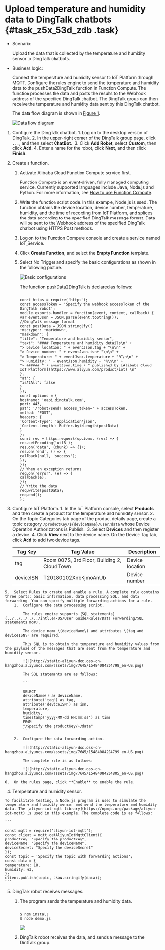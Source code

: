 # Upload temperature and humidity data to DingTalk chatbots {#task_z5x_53d_zdb .task}

-   Scenario:

    Upload the data that is collected by the temperature and humidity sensor to DingTalk chatbots.

-   Business logic:

    Connect the temperature and humidity sensor to IoT Platform through MQTT. Configure the rules engine to send the temperature and humidity data to the pushData2DingTalk function in Function Compute. The function processes the data and posts the results to the Webhook address of the specified DingTalk chatbot. The DingTalk group can then receive the temperature and humidity data sent by this DingTalk chatbot.

    The data flow diagram is shown in [Figure 1](#fig_oqy_5md_zdb).

     ![](images/4658_en-US.png "Data flow diagram") 


1.   Configure the DingTalk chatbot. 
    1.   Log on to the desktop version of DingTalk. 
    2.  In the upper-right corner of the DingTalk group page, click `...`, and then select **ChatBot**.  
    3.   Click **Add Robot**, select **Custom**, then click **Add**. 
    4.  Enter a name for the robot, click **Next**, and then click **Finish**. 
2.  Create a function. 
    1.  Activate Alibaba Cloud Function Compute service first. 

        Function Compute is an event-driven, fully managed computing service. Currently supported languages include Java, Node.js and Python. For more information, see [How to use Function Compute](https://www.alibabacloud.com/help/doc-detail/51733.htm).

    2.  Write the function script code. In this example, Node.js is used. The function obtains the device location, device number, temperature, humidity, and the time of recording from IoT Platform, and splices the data according to the specified DingTalk message format. Data will be sent to the Webhook address of the specified DingTalk chatbot using HTTPS Post methods.  
    3.  Log on to the Function Compute console and create a service named IoT\_Service. 
    4.  Click **Create Function**, and select the **Empty Function** template. 
    5.  Select No Trigger and specify the basic configurations as shown in the following picture. 

        ![](images/4698_en-US.png "Basic configurations")

        The function pushData2DingTalk is declared as follows:

        ```
        
        const https = require('https');
        const accessToken = 'Specify the webhook accessToken of the DingTalk robot';
        module.exports.handler = function(event, context, callback) {
        var eventJson = JSON.parse(event.toString());
        //DingTalk message format
        const postData = JSON.stringify({
        "msgtype": "markdown",
        "markdown": {
        "title": "Temperature and humidity sensor",
        "text": "#### Temperature and humidity details\n" +
        "> Device location: " + eventJson.tag + "\n\n" +
        "> Device number: " + eventJson.isn+ "\n\n" +
        "> Temperature: " + eventJson.temperature + "℃\n\n" +
        "> Humidity: " + eventJson.humidity + "%\n\n" +
        "> ###### " + eventJson.time + " published by [Alibaba Cloud IoT Platform](https://www.aliyun.com/product/iot) \n"
        },
        "at": {
        "isAtAll": false
        }
        });
        const options = {
        hostname: 'oapi.dingtalk.com',
        port: 443,
        path: '/robot/send? access_token=' + accessToken,
        method: 'POST',
        headers: {
        'Content-Type': 'application/json',
        'Content-Length': Buffer.byteLength(postData)
        }
        };
        const req = https.request(options, (res) => {
        res.setEncoding('utf8');
        res.on('data', (chunk) => {});
        res.on('end', () => {
        callback(null, 'success');
        });
        });
        // When an exception returns
        req.on('error', (e) => {
        callback(e);
        });
        // Write the data
        req.write(postData);
        req.end();
        };
        ```

3.   Configure IoT Platform. 
    1.  In the IoT Platform console, select **Products** and then create a product for the temperature and humidity sensor. 
    2.  On the Topic Categories tab page of the product details page, create a topic category `/productKey/${deviceName}/user/data` whose Device Operation Authorizations is Publish.  
    3.  Select **Devices** and then register a device. 
    4.  Click **View** next to the device name. On the Device Tag tab, click **Add** to add two device tags. 

        |Tag Key|Tag Value|Description|
        |-------|---------|-----------|
        |tag|Room 007S, 3rd Floor, Building 2, Cloud Town |Device location|
        |deviceISN|T20180102XnbKjmoAnUb|Device number|

    5.  Select Rules to create and enable a rule. A complete rule contains three parts: basic information, data processing SQL, and data forwarding. You can specify multiple forwarding actions for a rule. 
        1.  Configure the data processing script.

            The rules engine supports [SQL statements](../../../../../intl.en-US/User Guide/Rules/Data Forwarding/SQL statements.md#).

            The device name \(deviceName\) and attributes \(tag and deviceISN\) are required.

            This SQL is to obtain the temperature and humidity values from the payload of the messages that are sent from the temperature and humidity sensor.

            ![](http://static-aliyun-doc.oss-cn-hangzhou.aliyuncs.com/assets/img/7645/15484084214798_en-US.png)

            The SQL statements are as follows:

            ```
            
            SELECT
            deviceName() as deviceName,
            attribute('tag') as tag,
            attribute('deviceISN') as isn,
            temperature,
            humidity,
            timestamp('yyyy-MM-dd HH:mm:ss') as time
            FROM
            "/Specify the productKey/+/data"
            ```

        2.  Configure the data forwarding action.

            ![](http://static-aliyun-doc.oss-cn-hangzhou.aliyuncs.com/assets/img/7645/15484084214799_en-US.png)

            The complete rule is as follows:

            ![](http://static-aliyun-doc.oss-cn-hangzhou.aliyuncs.com/assets/img/7645/15484084214805_en-US.png)

    6.  On the rules page, click **Enable** to enable the rule. 
4.   Temperature and humidity sensor. 

    To facilitate testing, a Node.js program is used to simulate the temperature and humidity sensor and send the temperature and humidity data. The [aliyun-iot-mqtt library](https://npmjs.org/package/aliyun-iot-mqtt) is used in this example. The complete code is as follows:

    ```
    
    const mqtt = require('aliyun-iot-mqtt');
    const client = mqtt.getAliyunIotMqttClient({
    productKey: "Specify the productKey",
    deviceName: "Specify the deviceName",
    deviceSecret: "Specify the deviceSecret"
    });
    const topic = 'Specify the topic with forwarding actions';
    const data = {
    temperature: 18,
    humidity: 63,
    };
    client.publish(topic, JSON.stringify(data));
    ```

5.  DingTalk robot receives messages. 
    1.  The program sends the temperature and humidity data. 

        ```
        
        $ npm install
        $ node demo.js
        ```

        ![](http://static-aliyun-doc.oss-cn-hangzhou.aliyuncs.com/assets/img/7645/15484084214806_en-US.png)

    2.  DingTalk robot receives the data, and sends a message to the DintTalk group. 

